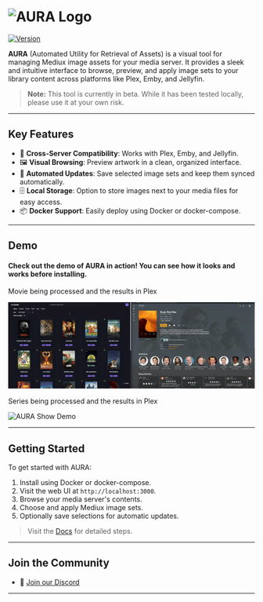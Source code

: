 # <img src="https://raw.githubusercontent.com/mediux-team/aura/master/frontend/public/aura_word_logo.svg" alt="AURA Logo" width="130" />

[![Version](https://img.shields.io/endpoint?url=https://raw.githubusercontent.com/mediux-team/aura/master/version.json)](https://github.com/mediux-team/aura/pkgs/container/aura)

**AURA** (Automated Utility for Retrieval of Assets) is a visual tool for managing Mediux image assets for your media server. It provides a sleek and intuitive interface to browse, preview, and apply image sets to your library content across platforms like Plex, Emby, and Jellyfin.

> **Note:** This tool is currently in beta. While it has been tested locally, please use it at your own risk.

---

## Key Features

-   🧩 **Cross-Server Compatibility**: Works with Plex, Emby, and Jellyfin.
-   🖼 **Visual Browsing**: Preview artwork in a clean, organized interface.
-   🔁 **Automated Updates**: Save selected image sets and keep them synced automatically.
-   🗄 **Local Storage**: Option to store images next to your media files for easy access.
-   📦 **Docker Support**: Easily deploy using Docker or docker-compose.

---

## Demo

#### Check out the demo of AURA in action! You can see how it looks and works before installing.

Movie being processed and the results in Plex

![AURA Movie Demo](docs/assets/demo/demo_movie.gif)

Series being processed and the results in Plex

![AURA Show Demo](docs/assets/demo/demo_show.gif)

---

## Getting Started

To get started with AURA:

1. Install using Docker or docker-compose.
2. Visit the web UI at `http://localhost:3000`.
3. Browse your media server's contents.
4. Choose and apply Mediux image sets.
5. Optionally save selections for automatic updates.

> Visit the [Docs](https://mediux-team.github.io/AURA/) for detailed steps.

---

## Join the Community

-   💬 [Join our Discord](https://discord.gg/YAKzwKPwyw)

---
